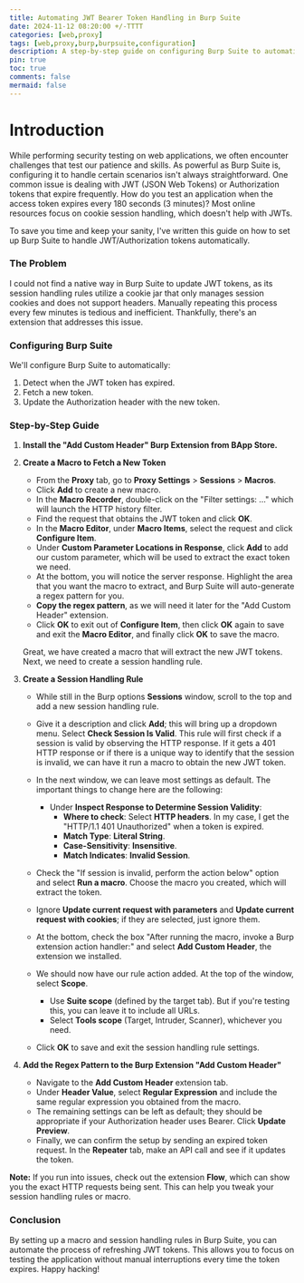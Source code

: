 ```yaml
---
title: Automating JWT Bearer Token Handling in Burp Suite
date: 2024-11-12 08:20:00 +/-TTTT
categories: [web,proxy]
tags: [web,proxy,burp,burpsuite,configuration]     
description: A step-by-step guide on configuring Burp Suite to automatically handle JWT authorization tokens.
pin: true 
toc: true
comments: false
mermaid: false
---
```



# Introduction

While performing security testing on web applications, we often encounter challenges that test our patience and skills. As powerful as Burp Suite is, configuring it to handle certain scenarios isn't always straightforward. One common issue is dealing with JWT (JSON Web Tokens) or Authorization tokens that expire frequently. How do you test an application when the access token expires every 180 seconds (3 minutes)? Most online resources focus on cookie session handling, which doesn't help with JWTs.

To save you time and keep your sanity, I've written this guide on how to set up Burp Suite to handle JWT/Authorization tokens automatically.



### The Problem

I could not find a native way in Burp Suite to update JWT tokens, as its session handling rules utilize a cookie jar that only manages session cookies and does not support headers. Manually repeating this process every few minutes is tedious and inefficient. Thankfully, there's an extension that addresses this issue.


### Configuring Burp Suite

We'll configure Burp Suite to automatically:

1. Detect when the JWT token has expired.
2. Fetch a new token.
3. Update the Authorization header with the new token.

### Step-by-Step Guide

1. **Install the "Add Custom Header" Burp Extension from BApp Store.**

2. **Create a Macro to Fetch a New Token**

   - From the **Proxy** tab, go to **Proxy Settings** > **Sessions** > **Macros**.
   - Click **Add** to create a new macro.
   - In the **Macro Recorder**, double-click on the "Filter settings: ..." which will launch the HTTP history filter.
   - Find the request that obtains the JWT token and click **OK**.
   - In the **Macro Editor**, under **Macro Items**, select the request and click **Configure Item**.
   - Under **Custom Parameter Locations in Response**, click **Add** to add our custom parameter, which will be used to extract the exact token we need.
   - At the bottom, you will notice the server response. Highlight the area that you want the macro to extract, and Burp Suite will auto-generate a regex pattern for you.
   - **Copy the regex pattern**, as we will need it later for the "Add Custom Header" extension.
   - Click **OK** to exit out of **Configure Item**, then click **OK** again to save and exit the **Macro Editor**, and finally click **OK** to save the macro.

   Great, we have created a macro that will extract the new JWT tokens. Next, we need to create a session handling rule.

3. **Create a Session Handling Rule**

   - While still in the Burp options **Sessions** window, scroll to the top and add a new session handling rule.
   - Give it a description and click **Add**; this will bring up a dropdown menu. Select **Check Session Is Valid**. This rule will first check if a session is valid by observing the HTTP response. If it gets a 401 HTTP response or if there is a unique way to identify that the session is invalid, we can have it run a macro to obtain the new JWT token.
   - In the next window, we can leave most settings as default. The important things to change here are the following:
     - Under **Inspect Response to Determine Session Validity**:
       - **Where to check**: Select **HTTP headers**. In my case, I get the "HTTP/1.1 401 Unauthorized" when a token is expired.
       - **Match Type**: **Literal String**.
       - **Case-Sensitivity**: **Insensitive**.
       - **Match Indicates**: **Invalid Session**.
   - Check the "If session is invalid, perform the action below" option and select **Run a macro**. Choose the macro you created, which will extract the token.
   - Ignore **Update current request with parameters** and **Update current request with cookies**; if they are selected, just ignore them.
   - At the bottom, check the box "After running the macro, invoke a Burp extension action handler:" and select **Add Custom Header**, the extension we installed.

   - We should now have our rule action added. At the top of the window, select **Scope**.
     - Use **Suite scope** (defined by the target tab). But if you're testing this, you can leave it to include all URLs.
     - Select **Tools scope** (Target, Intruder, Scanner), whichever you need.
   - Click **OK** to save and exit the session handling rule settings.

4. **Add the Regex Pattern to the Burp Extension "Add Custom Header"**

   - Navigate to the **Add Custom Header** extension tab.
   - Under **Header Value**, select **Regular Expression** and include the same regular expression you obtained from the macro.
   - The remaining settings can be left as default; they should be appropriate if your Authorization header uses Bearer. Click **Update Preview**.
   - Finally, we can confirm the setup by sending an expired token request. In the **Repeater** tab, make an API call and see if it updates the token.

**Note:** If you run into issues, check out the extension **Flow**, which can show you the exact HTTP requests being sent. This can help you tweak your session handling rules or macro.

### Conclusion

By setting up a macro and session handling rules in Burp Suite, you can automate the process of refreshing JWT tokens. This allows you to focus on testing the application without manual interruptions every time the token expires. Happy hacking!
